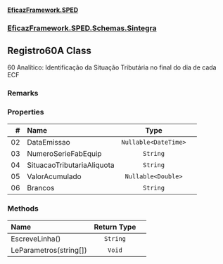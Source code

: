 #### [EficazFramework.SPED](EficazFrameworkSPED.md 'EficazFramework SPED')
### [EficazFramework.SPED.Schemas.Sintegra](EficazFramework.SPED.Schemas.Sintegra.md 'EficazFramework.SPED.Schemas.Sintegra')

## Registro60A Class

60 Analítico: Identificação da Situação Tributária no final do dia de cada ECF

### Remarks
### Properties

| # | Name | Type | |
| ---: | :--- | :---: | :--- |
| 02 | DataEmissao | `Nullable<DateTime>` |  |
| 03 | NumeroSerieFabEquip | `String` |  |
| 04 | SituacaoTributariaAliquota | `String` |  |
| 05 | ValorAcumulado | `Nullable<Double>` |  |
| 06 | Brancos | `String` |  |
### Methods

| Name | Return Type | |
| :--- | :---: | :--- |
| EscreveLinha() | `String` |  |
| LeParametros(string[]) | `Void` |  |

